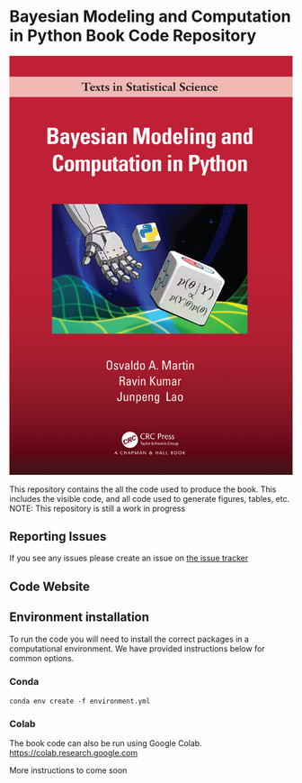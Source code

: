 # Bayesian Modeling and Computation in Python Book Code Repository

![Book Cover](jupyter_book/img/Cover.jpg)

This repository contains the all the code used to produce the book. 
This includes the visible code, and all code used to generate figures, tables, etc.  
NOTE: This repository is still a work in progress 

## Reporting Issues
If you see any issues please create an issue on [the issue tracker](https://github.com/BayesianModelingandComputationInPython/BookCode_Edition1/issues)

## Code Website

## Environment installation
To run the code you will need to install the correct packages in a computational environment.
We have provided instructions below for common options.

### Conda
```
conda env create -f environment.yml
```

### Colab
The book code can also be run using Google Colab.
https://colab.research.google.com

More instructions to come soon
